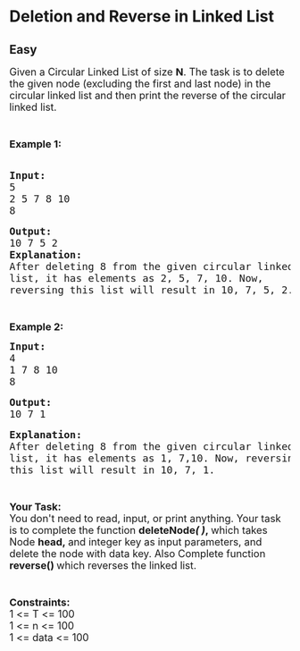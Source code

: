 # Deletion and Reverse in Linked List
## Easy
<div class="problems_problem_content__Xm_eO"><p><span style="font-size:18px">Given a Circular Linked List of size <strong>N</strong>. The task is to delete the given node (excluding the first and last node) in the circular linked list and then print the reverse of the circular linked list.</span></p>

<p>&nbsp;</p>

<p><span style="font-size:18px"><strong>Example 1:</strong></span></p>

<pre><span style="font-size:18px"><strong>
Input:</strong>
5
2 5 7 8 10
8</span>

<span style="font-size:18px"><strong>Output:</strong>
10 7 5 2
<strong>Explanation: </strong></span>
<span style="font-size:18px">After deleting 8 from the given circular linked 
list, it has elements as 2, 5, 7, 10. Now, 
reversing this list will result in 10, 7, 5, 2.</span></pre>

<p>&nbsp;</p>

<p><span style="font-size:18px"><strong>Example 2:</strong></span></p>

<pre><span style="font-size:18px"><strong>Input:</strong>
4
1 7 8 10
8</span>

<span style="font-size:18px"><strong>Output:</strong>
10 7 1</span>

<span style="font-size:18px"><strong>Explanation:
</strong>After deleting 8 from the given circular linked 
list, it has elements as 1, 7,10. Now, reversing 
this list will result in 10, 7, 1.</span></pre>

<p>&nbsp;</p>

<p><span style="font-size:18px"><strong>Your Task:</strong><br>
You don't need to read, input, or print anything. Your task is to complete the function <strong>deleteNode<em>( )</em>,&nbsp;</strong>which takes Node&nbsp;<strong>head,&nbsp;</strong>and integer key as input parameters, and delete the node with data key. Also Complete function <strong>reverse()&nbsp;</strong>which reverses the linked list.</span></p>

<p>&nbsp;</p>

<p><span style="font-size:18px"><strong>Constraints:</strong><br>
1 &lt;=&nbsp;T &lt;= 100<br>
1 &lt;= n &lt;= 100<br>
1 &lt;= data &lt;= 100</span></p>
</div>